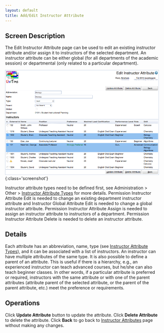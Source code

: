 ```yaml
---
layout: default
title: Add/Edit Instructor Attribute
---
```



## Screen Description

The Edit Instructor Attribute page can be used to edit an existing instructor attribute and/or assign it to instructors of the selected department. An instructor attribute can be either global (for all departments of the academic session) or departmental (only related to a particular department).

![Edit Instructor Attribute](images/edit-instructor-attribute-1.png){:class='screenshot'}

Instructor attribute types need to be defined first, see Administration > Other > [Instructor Attribute Types](instructor-attribute-types) for more details. Permission Instructor Attribute Edit is needed to change an existing department instructor attribute and Instructor Global Attribute Edit is needed to change a global instructor attribute. Permission Instructor Attribute Assign is needed to assign an instructor attribute to instructors of a department. Permission Instructor Attribute Delete is needed to delete an instructor attribute.

## Details

Each attribute has an abbreviation, name, type (see [Instructor Attribute Types](instructor-attribute-types)), and it can be associated with a list of instructors. An instructor can have multiple attributes of the same type. It is also possible to define a parent of an attribute. This is useful if there is a hierarchy, e.g., an experienced instructor can teach advanced courses, but he/she can also teach beginner classes. In other words, if a particular attribute is preferred or required, instructors with the same attribute or with one of the parent attributes (attribute parent of the selected attribute, or the parent of the parent attribute, etc.) meet the preference or requirements.

## Operations

Click **Update Attribute** button to update the attribute. Click **Delete Attribute** to delete the attribute. Click **Back** to go back to [Instructor Attributes](instructor-attributes) page without making any changes.
